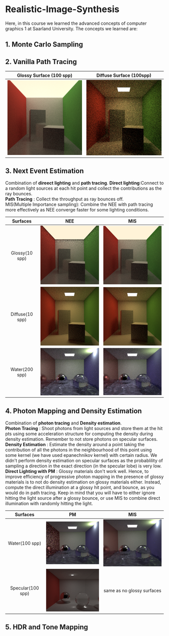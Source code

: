 # Realistic-Image-Synthesis
Here, in this course we learned the advanced concepts of computer graphics 1 at Saarland University. The concepts we learned are:<br/>
## 1. Monte Carlo Sampling <br/>
## 2. Vanilla Path Tracing <br/>

| Glossy Surface (100 spp) | Diffuse Surface (100spp) |
| :-----------: | :-----------: |
 <img src="imgs/PT/cornell_box_glossy_100.png" width="300"/>      | <img src="imgs/PT/cornell_box_100.png" width="300"/>  

## 3. Next Event Estimation <br/>
Combination of **direect lighting** and **path tracing**.
**Direct lighting**:Connect to a random light sources at each hit point and collect the contributions as the ray bounces.<br/> 
**Path Tracing** : Collect the throughput as ray bounces off. <br/>
MIS(Multiple Importance sampling): Combine the NEE with path tracing more effectively as NEE converge faster for some lighting conditions.<br/>

Surfaces | NEE | MIS
:-----: | :----: | :-----:
Glossy(10 spp)   | <img src="imgs/NEE/NEE/NEE_cornel_box_glossy_10spp.png" width="300"/> | <img src="imgs/NEE/MIS/MIS_cornel_box_glossy_10spp.png" width="300"/>
Diffuse(10 spp)  | <img src="imgs/NEE/NEE/NEE_cornel_box_10spp.png" width="300"/>  | <img src="imgs/NEE/MIS/MIS_cornel_box_10spp.png" width="300"/>
Water(200 spp)   | <img src="imgs/NEE/NEE/NEE_cornel_box_water.png" width="300"/>  | <img src="imgs/NEE/MIS/MIS_cornel_box_water_200spp.png" width="300"/>


## 4. Photon Mapping and Density Estimation <br/>
Combination of **photon tracing** and **Density estimation**.<br/>
**Photon Tracing** : Shoot photons from light sources and store them at the hit pts using some acceleration structure for computing the density during density estimation. Remember to not store photons on specular surfaces. <br/>
**Density Estimation** : Estimate the density around a point taking the contribution of all the photons in the neighbourhood of this point using some kernel (we have used epanechnikov kernel) with certain radius. We didn't perform density estimation on specular surfaces as the probablility of sampling a direction in the exact direction (in the specular lobe) is very low.<br/> 
**Direct Lighting with PM** : Glossy materials don't work well. Hence, to improve efficiency of progressive photon mapping in the presence of glossy materials is
to not do density estimation on glossy materials either. Instead, compute the direct illumination at a glossy hit point, and bounce, as you would do in path tracing. Keep in mind that you will have to either ignore hitting the light source after a glossy bounce,
or use MIS to combine direct illumination with randomly hitting the light. <br/>

Surfaces | PM | MIS
:-----: | :----: | :-----:
Water(100 spp)   | <img src="imgs/PM/Density_estimation_7.3(fig1)/cornel_box_water_100spp.png" width="300"/>  | <img src="imgs/PM/with_glossy_improved_7.5(fig3)/cornel_box_water_improved_100spp.png" width="300"/>
Specular(100 spp)  | <img src="imgs/PM/Density_estimation_7.3(fig1)/cornel_box_specular_100spp.png" width="300"/>  | same as no glossy surfaces

## 5. HDR and Tone Mapping <br/>
